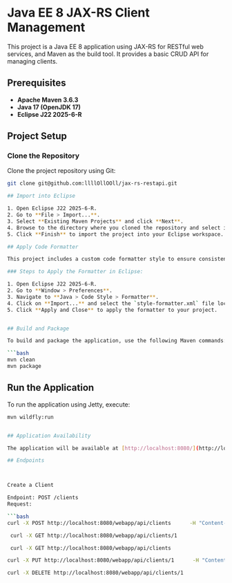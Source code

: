 # Java EE 8 JAX-RS Client Management

This project is a Java EE 8 application using JAX-RS for RESTful web services, and Maven as the build tool. It provides a basic CRUD API for managing clients.

## Prerequisites

- **Apache Maven 3.6.3**
- **Java 17 (OpenJDK 17)**
- **Eclipse J22 2025-6-R**

## Project Setup

### Clone the Repository

Clone the project repository using Git:

```bash
git clone git@github.com:llllOllOOll/jax-rs-restapi.git

## Import into Eclipse

1. Open Eclipse J22 2025-6-R.
2. Go to **File > Import...**.
3. Select **Existing Maven Projects** and click **Next**.
4. Browse to the directory where you cloned the repository and select it.
5. Click **Finish** to import the project into your Eclipse workspace.

## Apply Code Formatter

This project includes a custom code formatter style to ensure consistent formatting across the codebase. The formatter style is defined in `style-formatter.xml`, which is located in the `.settings` directory of the project.

### Steps to Apply the Formatter in Eclipse:

1. Open Eclipse J22 2025-6-R.
2. Go to **Window > Preferences**.
3. Navigate to **Java > Code Style > Formatter**.
4. Click on **Import...** and select the `style-formatter.xml` file located in the `.settings` directory of the project.
5. Click **Apply and Close** to apply the formatter to your project.


## Build and Package

To build and package the application, use the following Maven commands:

```bash
mvn clean 
mvn package
```
## Run the Application

To run the application using Jetty, execute:

```bash
mvn wildfly:run


## Application Availability

The application will be available at [http://localhost:8080/](http://localhost:8080/).

## Endpoints



Create a Client

Endpoint: POST /clients
Request:

```bash
curl -X POST http://localhost:8080/webapp/api/clients      -H "Content-Type: application/json"      -d '{"id": 1, "name": "John Doe", "email": "john.doe@example.com"}'
```
```bash
 curl -X GET http://localhost:8080/webapp/api/clients/1
```

```bash
 curl -X GET http://localhost:8080/webapp/api/clients
  ```
```bash
curl -X PUT http://localhost:8080/webapp/api/clients/1      -H "Content-Type: application/json"      -d '{"name": "John Smith", "email": "john.smith@example.com"}'
```
```bash
curl -X DELETE http://localhost:8080/webapp/api/clients/1
```
